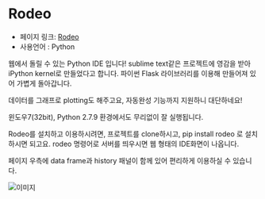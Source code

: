 # Rodeo

 - 페이지 링크: [Rodeo](https://github.com/yhat/rodeo)
 - 사용언어 : Python

웹에서 돌릴 수 있는 Python IDE 입니다! sublime text같은 프로젝트에 영감을 받아 iPython kernel로 만들었다고 합니다. 파이썬 Flask 라이브러리를 이용해 만들어져 있어 가볍게 돌아갑니다.

데이터를 그래프로 plotting도 해주고요, 자동완성 기능까지 지원하니 대단하네요!

윈도우7(32bit), Python 2.7.9 환경에서도 무리없이 잘 실행됩니다.

Rodeo를 설치하고 이용하시려면, 프로젝트를 clone하시고, pip install rodeo 로 설치하시면 되고요.
rodeo 명령어로 서버를 띄우시면 웹 형태의 IDE화면이 나옵니다.

페이지 우측에 data frame과 history 패널이 함께 있어 편리하게 이용하실 수 있습니다.

![이미지](https://github.com/yhat/rodeo/blob/master/rodeo/static/img/Rodeo-Demo.gif)
